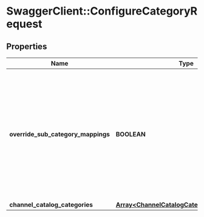 # SwaggerClient::ConfigureCategoryRequest

## Properties
Name | Type | Description | Notes
------------ | ------------- | ------------- | -------------
**override_sub_category_mappings** | **BOOLEAN** | Great feature! In case of mapping to parent channel category, you can ask to override the mapping of all sub channel category to this catalog category path | 
**channel_catalog_categories** | [**Array&lt;ChannelCatalogCategoryConfiguration&gt;**](ChannelCatalogCategoryConfiguration.md) |  | 


